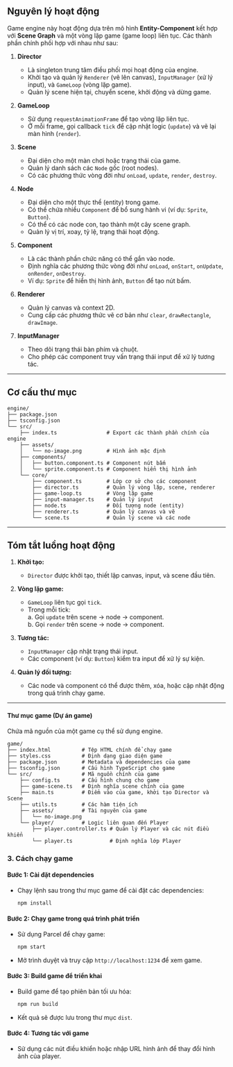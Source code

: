 ## Nguyên lý hoạt động

Game engine này hoạt động dựa trên mô hình **Entity-Component** kết hợp với **Scene Graph** và một vòng lặp game (game loop) liên tục. Các thành phần chính phối hợp với nhau như sau:

1. **Director**

   - Là singleton trung tâm điều phối mọi hoạt động của engine.
   - Khởi tạo và quản lý `Renderer` (vẽ lên canvas), `InputManager` (xử lý input), và `GameLoop` (vòng lặp game).
   - Quản lý scene hiện tại, chuyển scene, khởi động và dừng game.

2. **GameLoop**

   - Sử dụng `requestAnimationFrame` để tạo vòng lặp liên tục.
   - Ở mỗi frame, gọi callback `tick` để cập nhật logic (`update`) và vẽ lại màn hình (`render`).

3. **Scene**

   - Đại diện cho một màn chơi hoặc trạng thái của game.
   - Quản lý danh sách các `Node` gốc (root nodes).
   - Có các phương thức vòng đời như `onLoad`, `update`, `render`, `destroy`.

4. **Node**

   - Đại diện cho một thực thể (entity) trong game.
   - Có thể chứa nhiều `Component` để bổ sung hành vi (ví dụ: `Sprite`, `Button`).
   - Có thể có các node con, tạo thành một cây scene graph.
   - Quản lý vị trí, xoay, tỷ lệ, trạng thái hoạt động.

5. **Component**

   - Là các thành phần chức năng có thể gắn vào node.
   - Định nghĩa các phương thức vòng đời như `onLoad`, `onStart`, `onUpdate`, `onRender`, `onDestroy`.
   - Ví dụ: `Sprite` để hiển thị hình ảnh, `Button` để tạo nút bấm.

6. **Renderer**

   - Quản lý canvas và context 2D.
   - Cung cấp các phương thức vẽ cơ bản như `clear`, `drawRectangle`, `drawImage`.

7. **InputManager**
   - Theo dõi trạng thái bàn phím và chuột.
   - Cho phép các component truy vấn trạng thái input để xử lý tương tác.

---

## Cơ cấu thư mục

```
engine/
├── package.json
├── tsconfig.json
└── src/
    ├── index.ts                # Export các thành phần chính của engine
    ├── assets/
    │   └── no-image.png        # Hình ảnh mặc định
    ├── components/
    │   ├── button.component.ts # Component nút bấm
    │   └── sprite.component.ts # Component hiển thị hình ảnh
    └── core/
        ├── component.ts        # Lớp cơ sở cho các component
        ├── director.ts         # Quản lý vòng lặp, scene, renderer
        ├── game-loop.ts        # Vòng lặp game
        ├── input-manager.ts    # Quản lý input
        ├── node.ts             # Đối tượng node (entity)
        ├── renderer.ts         # Quản lý canvas và vẽ
        └── scene.ts            # Quản lý scene và các node
```

---

## Tóm tắt luồng hoạt động

1. **Khởi tạo:**

   - `Director` được khởi tạo, thiết lập canvas, input, và scene đầu tiên.

2. **Vòng lặp game:**

   - `GameLoop` liên tục gọi `tick`.
   - Trong mỗi tick:  
     a. Gọi `update` trên scene → node → component.  
     b. Gọi `render` trên scene → node → component.

3. **Tương tác:**

   - `InputManager` cập nhật trạng thái input.
   - Các component (ví dụ: `Button`) kiểm tra input để xử lý sự kiện.

4. **Quản lý đối tượng:**
   - Các node và component có thể được thêm, xóa, hoặc cập nhật động trong quá trình chạy game.

---

#### **Thư mục game (Dự án game)**

Chứa mã nguồn của một game cụ thể sử dụng engine.

```
game/
├── index.html          # Tệp HTML chính để chạy game
├── styles.css          # Định dạng giao diện game
├── package.json        # Metadata và dependencies của game
├── tsconfig.json       # Cấu hình TypeScript cho game
└── src/                # Mã nguồn chính của game
    ├── config.ts       # Cấu hình chung cho game
    ├── game-scene.ts   # Định nghĩa scene chính của game
    ├── main.ts         # Điểm vào của game, khởi tạo Director và Scene
    ├── utils.ts        # Các hàm tiện ích
    ├── assets/         # Tài nguyên của game
    │   └── no-image.png
    └── player/         # Logic liên quan đến Player
        ├── player.controller.ts # Quản lý Player và các nút điều khiển
        └── player.ts            # Định nghĩa lớp Player
```

### **3. Cách chạy game**

#### **Bước 1: Cài đặt dependencies**

- Chạy lệnh sau trong thư mục game để cài đặt các dependencies:
  ```bash
  npm install
  ```

#### **Bước 2: Chạy game trong quá trình phát triển**

- Sử dụng Parcel để chạy game:
  ```bash
  npm start
  ```
- Mở trình duyệt và truy cập `http://localhost:1234` để xem game.

#### **Bước 3: Build game để triển khai**

- Build game để tạo phiên bản tối ưu hóa:
  ```bash
  npm run build
  ```
- Kết quả sẽ được lưu trong thư mục `dist`.

#### **Bước 4: Tương tác với game**

- Sử dụng các nút điều khiển hoặc nhập URL hình ảnh để thay đổi hình ảnh của player.
